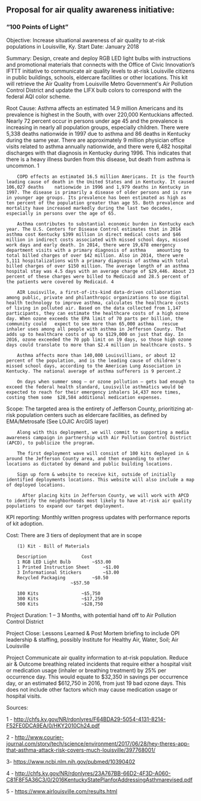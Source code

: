 ## Proposal for air quality awareness initiative: 
### “100 Points of Light”

Objective: 	Increase situational awareness of air quality to at-risk populations in Louisville, Ky.
Start Date:	January 2018

Summary:	Design, create and deploy RGB LED light bulbs with instructions and promotional materials that connects with the Office of Civic Innovation’s IFTTT initiative to communicate air quality levels to at-risk Louisville citizens in public buildings, schools, eldercare facilities or other locations. This kit will retrieve the Air Quality from Louisville Metro Government's Air Pollution Control District and update the LIFX bulb colors to correspond with the federal AQI color scheme.

Root Cause:	Asthma affects an estimated 14.9 million Americans and its prevalence is highest in the South, with over 220,000 Kentuckians affected. Nearly 72 percent occur in persons under age 45 and the prevalence is increasing in nearly all population groups, especially children. There were 5,338 deaths nationwide in 1997 due to asthma and 86 deaths in Kentucky during the same year. There are approximately 9 million physician office visits related to asthma annually nationwide, and there were 6,482 hospital discharges with that diagnosis in Kentucky during 1996. This indicates that there is a heavy illness burden from this disease, but death from asthma is uncommon. 1 

		COPD effects an estimated 16.5 million Americans. It is the fourth leading cause of death in the United States and in Kentucky. It caused 106,027 deaths 	nationwide in 1996 and 1,979 deaths in Kentucky in 1997. The disease is primarily a disease of older persons and is rare in younger age groups. Its prevalence has been estimated as high as ten percent of the population greater than age 55. Both prevalence and mortality have increased markedly during the last two decades, especially in persons over the age of 65. 

		Asthma contributes to substantial economic burden in Kentucky each year. The U.S. Centers for Disease Control estimates that in 2014 asthma cost Kentucky $399 million in direct medical costs and $46 million in indirect costs associated with missed school days, missed work days and early death. In 2014, there were 19,678 emergency department visits with a primary diagnosis of asthma 	amounting to total billed charges of over $42 million. Also in 2014, there were 5,111 hospitalizations with a primary diagnosis of asthma with total billed charges of over $150 million. The average length of an asthma hospital stay was 4.5 days with an average charge of $29,446. About 23 percent of these charges were billed to Medicaid and 28.5 percent of the patients were covered by Medicaid. 4

		AIR Louisville, a first-of-its-kind data-driven collaboration among public, private and philanthropic organizations to use digital health technology to improve asthma, calculates the healthcare costs of living in polluted air. Based on the data collected from 1,147 participants, they can estimate the healthcare costs of a high ozone day. When ozone exceeds the EPA limit of 70 parts per billion, the community could 	expect to see more than 65,000 asthma 	rescue inhaler uses among all people with asthma in Jefferson County. That adds up to healthcare costs of up to $129,000 on just that day. In 2016, ozone exceeded the 70 ppb limit on 19 days, so those high ozone days could translate to more than $2.4 million in healthcare costs. 5

		Asthma affects more than 140,000 Louisvillians, or about 12 percent of the population, and is the leading cause of children's missed school days, according to the American Lung Association in Kentucky. The national average of asthma sufferers is 9 percent.2

		On days when summer smog – or ozone pollution – gets bad enough to 	exceed the federal health standard, Louisville asthmatics would be expected to reach for their emergency inhalers 14,437 more times, costing them some 	$28,584 additional medication expenses.

Scope:		The targeted area is the entirety of Jefferson County, prioritizing at-risk population centers such as eldercare facilities, as defined by EMA/Metrosafe (See LOJIC ArcGIS layer)
		
		Along with this deployment, we will commit to supporting a media awareness campaign in partnership with Air Pollution Control District (APCD), to publicize the program.

		The first deployment wave will consist of 100 kits deployed in & around the Jefferson County area, and then expanding to other locations as dictated by demand and public building locations. 

		Sign up form & website to receive kit, outside of initially identified deployments locations. This website will also include a map of deployed locations.
          
          After placing kits in Jefferson County, we will work with APCD to identify the neighborhoods most likely to have at-risk air quality populations to expand our target deployment.
          
KPI reporting: Monthly written progress updates with performance reports of kit adoption. 

Cost:		There are 3 tiers of deployment that are in scope

		(1) Kit - Bill of Materials
		
		Description				Cost
		1 RGB LED Light Bulb		~$53.00
		1 Printed Instruction Sheet		~$1.00
		3 Informational Stickers		~$3.00	
		Recycled Packaging			~$0.50
							~$57.50

		100 Kits				~$5,750
		300 Kits				~$17,250
		500 Kits				~$28,750


Project Duration: 1 – 3 Months, with potential hand off to Air Pollution Control District

Project Close: Lessons Learned & Post Mortem briefing to include OPI leadership & staffing,  possibly Institute for Healthy Air, Water, Soil; Air Louisville

Project 	Communicate air quality information to at-risk population. Reduce air & 
Outcome	breathing related incidents that require either a hospital visit or medication 	usage 	(inhaler or breathing treatment) by 25% per occurrence day. This would equate to $32,350 in savings per occurrence day, or an estimated $612,750 in 2016, from just 19 bad ozone days. This does not include other factors which may cause medication usage or hospital visits.

Sources:

1 - http://chfs.ky.gov/NR/rdonlyres/F64BDA29-5054-4131-8214-F52FE0DCA9EA/0/HKY2010Ch24.pdf

2 - http://www.courier-journal.com/story/tech/science/environment/2017/06/28/hey-theres-app-that-asthma-attack-risk-covers-much-louisville/397768001/

3- https://www.ncbi.nlm.nih.gov/pubmed/10390402

4 - http://chfs.ky.gov/NR/rdonlyres/23A767BB-66D2-4F3D-A060-C81F8F5A36C3/0/2016KentuckyStatePlanforAddressingAsthmarevised.pdf

5 - https://www.airlouisville.com/results.html


